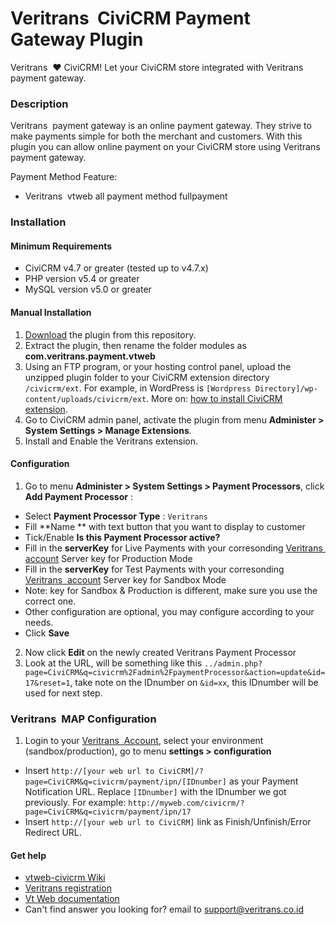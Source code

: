 Veritrans&nbsp; CiviCRM Payment Gateway Plugin
=====================================

Veritrans&nbsp; :heart: CiviCRM!
Let your CiviCRM store integrated with Veritrans&nbsp; payment gateway.

### Description

Veritrans&nbsp; payment gateway is an online payment gateway. They strive to make payments simple for both the merchant and customers. With this plugin you can allow online payment on your CiviCRM store using Veritrans&nbsp; payment gateway.

Payment Method Feature:
- Veritrans&nbsp; vtweb all payment method fullpayment

### Installation

#### Minimum Requirements

* CiviCRM v4.7 or greater (tested up to v4.7.x)
* PHP version v5.4 or greater
* MySQL version v5.0 or greater

#### Manual Installation

1. [Download](/archive/master.zip) the plugin from this repository.
2. Extract the plugin, then rename the folder modules as **com.veritrans.payment.vtweb**
2. Using an FTP program, or your hosting control panel, upload the unzipped plugin folder to your CiviCRM extension directory `/civicrm/ext`. For example, in WordPress is `[Wordpress Directory]/wp-content/uploads/civicrm/ext`. More on: [how to install CiviCRM extension](https://wiki.civicrm.org/confluence/display/CRMDOC/Extensions).
3. Go to CiviCRM admin panel, activate the plugin from menu **Administer > System Settings > Manage Extensions**.
4. Install and Enable the Veritrans extension.

#### Configuration
1. Go to menu **Administer > System Settings > Payment Processors**, click **Add Payment Processor** :
  * Select **Payment Processor Type** : `Veritrans`
  * Fill **Name ** with text button that you want to display to customer
  * Tick/Enable **Is this Payment Processor active?**
  * Fill in the **serverKey** for Live Payments with your corresonding [Veritrans&nbsp; account](https://my.veritrans.co.id/) Server key for Production Mode
  * Fill in the **serverKey** for Test Payments with your corresonding [Veritrans&nbsp; account](https://my.veritrans.co.id/) Server key for Sandbox Mode
  * Note: key for Sandbox & Production is different, make sure you use the correct one.
  * Other configuration are optional, you may configure according to your needs.
  * Click **Save**
2. Now click **Edit** on the newly created Veritrans Payment Processor
3. Look at the URL, will be something like this `../admin.php?page=CiviCRM&q=civicrm%2Fadmin%2FpaymentProcessor&action=update&id=17&reset=1`, take note on the IDnumber on `&id=xx`, this IDnumber will be used for next step.

### Veritrans&nbsp; MAP Configuration

1. Login to your [Veritrans&nbsp; Account](https://my.veritrans.co.id), select your environment (sandbox/production), go to menu **settings > configuration**
  * Insert `http://[your web url to CiviCRM]/?page=CiviCRM&q=civicrm/payment/ipn/[IDnumber]` as your Payment Notification URL. Replace `[IDnumber]` with the IDnumber we got previously. For example: `http://myweb.com/civicrm/?page=CiviCRM&q=civicrm/payment/ipn/17`
  * Insert `http://[your web url to CiviCRM]` link as Finish/Unfinish/Error Redirect URL.

#### Get help

* [vtweb-civicrm Wiki](https://github.com/veritrans/vtweb-civicrm)
* [Veritrans registration](https://my.veritrans.co.id/register)
* [Vt Web documentation](http://docs.veritrans.co.id)
* Can't find answer you looking for? email to [support@veritrans.co.id](mailto:support@veritrans.co.id)
